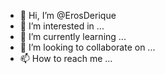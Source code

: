 - 👋 Hi, I’m @ErosDerique
- 👀 I’m interested in ...
- 🌱 I’m currently learning ...
- 💞️ I’m looking to collaborate on ...
- 📫 How to reach me ...

<!---
ErosDerique/ErosDerique is a ✨ special ✨ repository because its `README.md` (this file) appears on your GitHub profile.
You can click the Preview link to take a look at your changes.
--->
